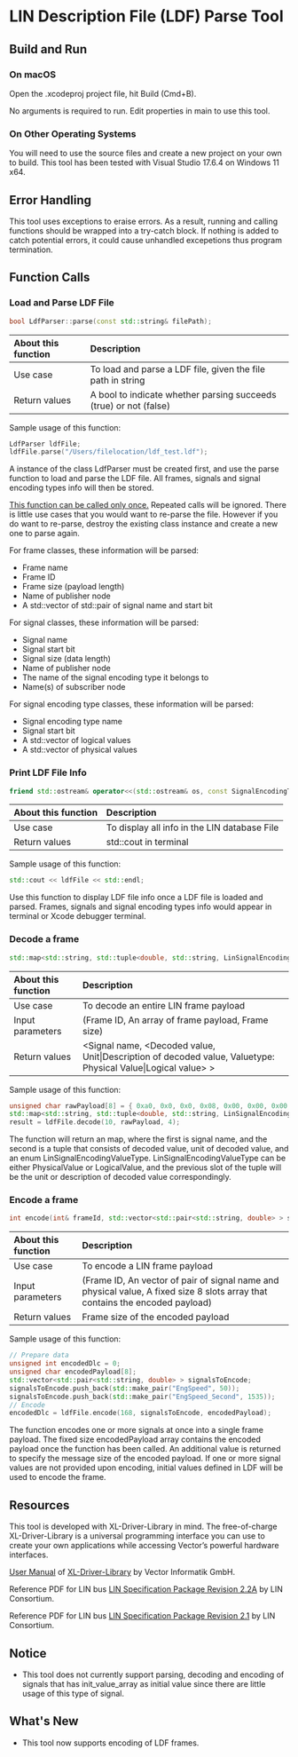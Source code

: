 # LIN Description File (LDF) Parse Tool



## Build and Run

### On macOS

Open the .xcodeproj project file, hit Build (Cmd+B).

No arguments is required to run. Edit properties in main to use this tool.

### On Other Operating Systems

You will need to use the source files and create a new project on your own to build. This tool has been tested with Visual Studio 17.6.4 on Windows 11 x64.



## Error Handling

This tool uses exceptions to eraise errors. As a result, running and calling functions should be wrapped into a try-catch block. If nothing is added to catch potential errors, it could cause unhandled excepetions thus program termination.



## Function Calls

### Load and Parse LDF File

```c++
bool LdfParser::parse(const std::string& filePath);
```

| About this function | Description                                                  |
| :------------------ | :----------------------------------------------------------- |
| Use case            | To load and parse a LDF file, given the file path in string  |
| Return values       | A bool to indicate whether parsing succeeds (true) or not (false) |

Sample usage of this function:

```c++
LdfParser ldfFile;
ldfFile.parse("/Users/filelocation/ldf_test.ldf");
```

A instance of the class LdfParser must be created first, and use the parse function to load and parse the LDF file. All frames, signals and signal encoding types info will then be stored. 

<u>This function can be called only once.</u> Repeated calls will be ignored. There is little use cases that you would want to re-parse the file. However if you do want to re-parse, destroy the existing class instance and create a new one to parse again.

For frame classes, these information will be parsed: 
- Frame name
- Frame ID
- Frame size (payload length)
- Name of publisher node
- A std::vector of std::pair of signal name and start bit

For signal classes, these information will be parsed: 
- Signal name
- Signal start bit
- Signal size (data length)
- Name of publisher node
- The name of the signal encoding type it belongs to
- Name(s) of subscriber node

For signal encoding type classes, these information will be parsed: 

- Signal encoding type name
- Signal start bit
- A std::vector of logical values
- A std::vector of physical values



### Print LDF File Info

```c++
friend std::ostream& operator<<(std::ostream& os, const SignalEncodingType& sigEncodingType);
```

| About this function | Description                                  |
| :------------------ | :------------------------------------------- |
| Use case            | To display all info in the LIN database File |
| Return values       | std::cout in terminal                        |

Sample usage of this function:

```c++
std::cout << ldfFile << std::endl;
```

Use this function to display LDF file info once a LDF file is loaded and parsed. Frames, signals and signal encoding types info would appear in terminal or Xcode debugger terminal.



### Decode a frame

```c++
std::map<std::string, std::tuple<double, std::string, LinSignalEncodingValueType> > decode(int& frameId, unsigned char payLoad[MAX_FRAME_LEN], int& dlc);
```

| About this function | Description                                                  |
| :------------------ | :----------------------------------------------------------- |
| Use case            | To decode an entire LIN frame payload                        |
| Input parameters    | (Frame ID, An array of frame payload, Frame size)            |
| Return values       | <Signal name, <Decoded value, Unit\|Description of decoded value, Valuetype: Physical Value\|Logical value> > |

Sample usage of this function:

```c++
unsigned char rawPayload[8] = { 0xa0, 0x0, 0x0, 0x08, 0x00, 0x00, 0x00, 0x00 };
std::map<std::string, std::tuple<double, std::string, LinSignalEncodingValueType> > result;
result = ldfFile.decode(10, rawPayload, 4);
```

The function will return an map, where the first is signal name, and the second is a tuple that consists of decoded value, unit of decoded value, and an enum LinSignalEncodingValueType. LinSignalEncodingValueType can be either PhysicalValue or LogicalValue, and the previous slot of the tuple will be the unit or description of decoded value correspondingly. 



### Encode a frame

```c++
int encode(int& frameId, std::vector<std::pair<std::string, double> > signalsToEncode, unsigned char encodedPayload[MAX_FRAME_LEN]);
```

| About this function | Description                                                  |
| :------------------ | :----------------------------------------------------------- |
| Use case            | To encode a LIN frame payload                                |
| Input parameters    | (Frame ID, An vector of pair of signal name and physical value, A fixed size 8 slots array that contains the encoded payload) |
| Return values       | Frame size of the encoded payload                            |

Sample usage of this function:

```c++
// Prepare data
unsigned int encodedDlc = 0;
unsigned char encodedPayload[8];
std::vector<std::pair<std::string, double> > signalsToEncode;
signalsToEncode.push_back(std::make_pair("EngSpeed", 50));
signalsToEncode.push_back(std::make_pair("EngSpeed_Second", 1535));
// Encode
encodedDlc = ldfFile.encode(168, signalsToEncode, encodedPayload);
```

The function encodes one or more signals at once into a single frame payload. The fixed size encodedPayload array contains the encoded payload once the function has been called. An additional value is returned to specify the message size of the encoded payload. If one or more signal values are not provided upon encoding, initial values defined in LDF will be used to encode the frame.



## Resources

This tool is developed with XL-Driver-Library in mind. The free-of-charge XL-Driver-Library is a universal programming interface you can use to create your own applications while accessing Vector’s powerful hardware interfaces. 

[User Manual](https://cdn.vector.com/cms/content/products/XL_Driver_Library/Docs/XL_Driver_Library_Manual_EN.pdf) of [XL-Driver-Library](https://www.vector.com/int/en/products/products-a-z/libraries-drivers/xl-driver-library/#) by Vector Informatik GmbH.

Reference PDF for LIN bus [LIN Specification Package Revision 2.2A](https://cdn.vector.com/cms/content/know-how/lin/LIN-Spec_2.2_Rev_A.PDF) by LIN Consortium.

Reference PDF for LIN bus [LIN Specification Package Revision 2.1](https://lin-cia.org/fileadmin/microsites/lin-cia.org/resources/documents/LIN-Spec_Pac2_1.pdf) by LIN Consortium.



## Notice

- This tool does not currently support parsing, decoding and encoding of signals that has init_value_array as initial value since there are little usage of this type of signal.



## What's New

- This tool now supports encoding of LDF frames.
